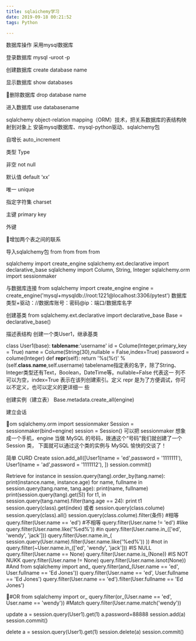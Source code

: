 ```yaml
---
title: sqlaichemy学习
date: 2019-09-18 00:21:52
tags: Python

---
```


数据库操作
采用mysql数据库

登录数据库
mysql ‐uroot ‐p

创建数据库
create database name

显示数据库
show databases

删除数据库
drop database name

进入数据库
use databasename

sqlalchemy
object-relation mapping（ORM）技术，把关系数据库的表结构映射到对象上
安装mysql数据库、mysql-python驱动、sqlalchemy包

自增长
auto_increment

类型
Type

非空
not null

默认值
default ‘xx’

唯一
unique

指定字符集
charset

主键
primary key

外键

增加两个表之间的联系

导入sqlalchemy包
from
from
from
from

sqlalchemy import create_engine
sqlalchemy.ext.declarative import declarative_base
sqlalchemy import Column, String, Integer
sqlalchemy.orm import sessionmaker

与数据库连接
from sqlalchemy import create_engine
engine = create_engine('mysql+mysqldb://root:1221@localhost:3306/pytest')
数据库类型+驱动：//数据库账号：密码@ip：端口/数据库名字

创建基类
from sqlalchemy.ext.declarative import declarative_base
Base = declarative_base()

描述表结构
创建一个类User1，继承基类

class User1(base):
__tablename__:'username'
id = Colume(Integer,primary_key = True)
name = Colume(String(30),nullable = False,index=True)
password = colume(Integer)
def __repr__(self):
return '%s(%r)' %(self.__class__.__name__,self.username)
tabelename指定表的名字，除了String、Integer类型还有Text，Boolean，DateTime等。nullable=False 代表这一
列不可以为空，index=True 表示在该列创建索引。定义 repr 是为了方便调试，你可以不定义，也可以定义的更详细一
些

创建实例（建立表）
Base.metadata.create_all(engine)

建立会话

om sqlalchemy.orm import sessionmaker
Session = sessionmaker(bind=engine)
session = Session()
可以把 sessionmaker 想象成一个手机，engine 当做 MySQL 的号码，拨通这个“号码”我们就创建了一个 Session 类，
下面就可以通过这个类的实例与 MySQL 愉快的交谈了！

简单 CURD
Create
ssion.add_all([User1(name = 'ed',password = '1111111'),
User1(name = 'ad',password = '1111112'),
])
session.commit()

Retrieve
for instance in session.query(tang).order_by(tang.name):
print(instance.name, instance.age)
for name, fullname in session.query(tang.name, tang.age):
print(name, fullname)
print(session.query(tang).get(5))
for t1, in session.query(tang.name).filter(tang.age == 24):
print t1
session.query(class).get(index)
或者
session.query(class.colume)
session.query(class).all()
session.query(class.colume).filter(条件)
#相等
query.filter(User.name == 'ed')
#不相等
query.filter(User.name != 'ed')
#like
query.filter(User.name.like('%ed%'))
#in
query.filter(User.name.in_(['ed', 'wendy', 'jack']))
query.filter(User.name.in_(
session.query(User.name).filter(User.name.like('%ed%'))
))
#not in
query.filter(~User.name.in_(['ed', 'wendy', 'jack']))
#IS NULL
query.filter(User.name == None)
query.filter(User.name.is_(None))
#IS NOT NUKK
query.filter(User.name != None)
query.filter(User.name.isnot(None))
#And
from sqlalchemy import and_
query.filter(and_(User.name == 'ed', User.fullname == 'Ed Jones'))
query.filter(User.name == 'ed', User.fullname == 'Ed Jones')
query.filter(User.name == 'ed').filter(User.fullname == 'Ed Jones')

#OR
from sqlalchemy import or_
query.filter(or_(User.name == 'ed', User.name == 'wendy'))
#Match
query.filter(User.name.match('wendy'))

update
a = session.query(User1).get(1)
a.password=88888
session.add(a)
session.commit()

delete
a = session.query(User1).get(1)
session.delete(a)
session.commit()

